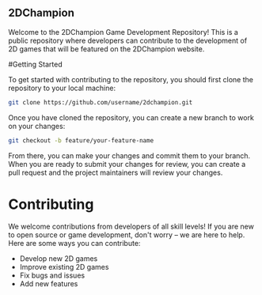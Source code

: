 ## 2DChampion
Welcome to the 2DChampion Game Development Repository! This is a public repository where developers can contribute to the development of 2D games that will be featured on the 2DChampion website.

#Getting Started

To get started with contributing to the repository, you should first clone the repository to your local machine:

```bash
git clone https://github.com/username/2dchampion.git
```

Once you have cloned the repository, you can create a new branch to work on your changes:

```bash
git checkout -b feature/your-feature-name
```

From there, you can make your changes and commit them to your branch. When you are ready to submit your changes for review, you can create a pull request and the project maintainers will review your changes.

# Contributing

We welcome contributions from developers of all skill levels! If you are new to open source or game development, don't worry – we are here to help. Here are some ways you can contribute:

  -  Develop new 2D games
  -  Improve existing 2D games
  -  Fix bugs and issues
  -  Add new features
